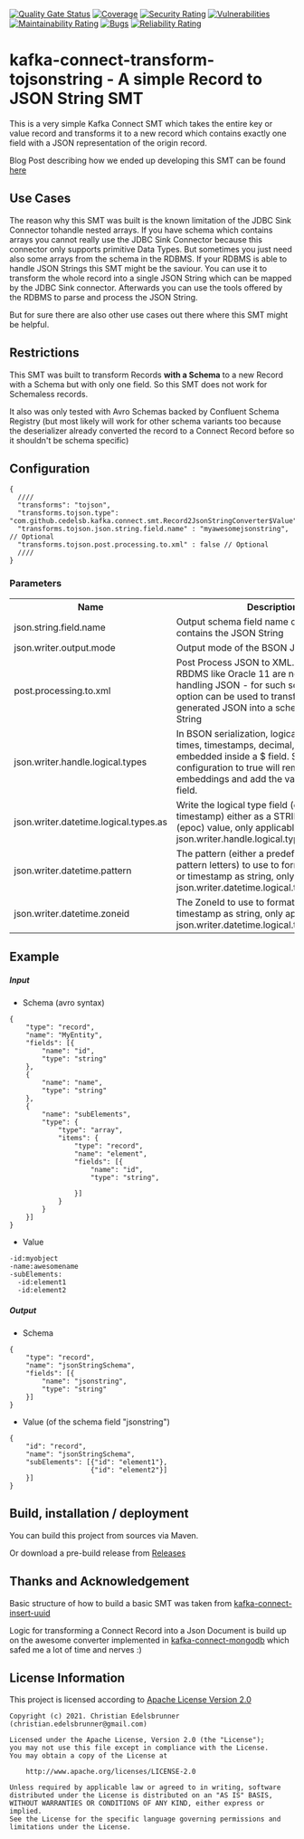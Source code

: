 [![Quality Gate Status](https://sonarcloud.io/api/project_badges/measure?project=an0r0c_kafka-connect-transform-tojsonstring&metric=alert_status)](https://sonarcloud.io/dashboard?id=an0r0c_kafka-connect-transform-tojsonstring)
[![Coverage](https://sonarcloud.io/api/project_badges/measure?project=an0r0c_kafka-connect-transform-tojsonstring&metric=coverage)](https://sonarcloud.io/dashboard?id=an0r0c_kafka-connect-transform-tojsonstring)
[![Security Rating](https://sonarcloud.io/api/project_badges/measure?project=an0r0c_kafka-connect-transform-tojsonstring&metric=security_rating)](https://sonarcloud.io/dashboard?id=an0r0c_kafka-connect-transform-tojsonstring)
[![Vulnerabilities](https://sonarcloud.io/api/project_badges/measure?project=an0r0c_kafka-connect-transform-tojsonstring&metric=vulnerabilities)](https://sonarcloud.io/dashboard?id=an0r0c_kafka-connect-transform-tojsonstring)
[![Maintainability Rating](https://sonarcloud.io/api/project_badges/measure?project=an0r0c_kafka-connect-transform-tojsonstring&metric=sqale_rating)](https://sonarcloud.io/dashboard?id=an0r0c_kafka-connect-transform-tojsonstring)
[![Bugs](https://sonarcloud.io/api/project_badges/measure?project=an0r0c_kafka-connect-transform-tojsonstring&metric=bugs)](https://sonarcloud.io/dashboard?id=an0r0c_kafka-connect-transform-tojsonstring)
[![Reliability Rating](https://sonarcloud.io/api/project_badges/measure?project=an0r0c_kafka-connect-transform-tojsonstring&metric=reliability_rating)](https://sonarcloud.io/dashboard?id=an0r0c_kafka-connect-transform-tojsonstring)

# kafka-connect-transform-tojsonstring - A simple Record to JSON String SMT
This is a very simple Kafka Connect SMT which takes the entire key or value record and transforms it to a new record which contains exactly one field with a JSON representation of the origin record. 

Blog Post describing how we ended up developing this SMT can be found [here](https://medium.com/bearingpoint-technology-advisory/handle-arrays-and-nested-arrays-in-kafka-jdbc-sink-connector-41929ea46301?source=friends_link&sk=b7028711b4945c820f647df950cdd949) 

## Use Cases
The reason why this SMT was built is the known limitation of the JDBC Sink Connector tohandle nested arrays. If you have schema which contains arrays you cannot really use the JDBC Sink Connector because this connector only supports primitive Data Types. 
But sometimes you just need also some arrays from the schema in the RDBMS. If your RDBMS is able to handle JSON Strings this SMT might be the saviour. You can use it to transform the whole record into a single JSON String which can be mapped by the JDBC Sink connector. 
Afterwards you can use the tools offered by the RDBMS to parse and process the JSON String.

But for sure there are also other use cases out there where this SMT might be helpful.

## Restrictions
This SMT was built to transform Records **with a Schema** to a new Record with a Schema but with only one field. 
So this SMT does not work for Schemaless records. 

It also was only tested with Avro Schemas backed by Confluent Schema Registry (but most likely will work for other schema variants too because the deserializer already converted the record to a Connect Record before so it shouldn't be schema specific)

## Configuration
```json5
{
  ////
  "transforms": "tojson",
  "transforms.tojson.type": "com.github.cedelsb.kafka.connect.smt.Record2JsonStringConverter$Value",
  "transforms.tojson.json.string.field.name" : "myawesomejsonstring", // Optional 
  "transforms.tojson.post.processing.to.xml" : false // Optional 
  ////
}
```

### Parameters

<table class="data-table"><tbody>
<tr><th>Name</th><th>Description</th><th>Type</th><th>Default</th><th>Valid Values</th><th>Importance</th></tr>
<tr>
<td>json.string.field.name</td>
<td>Output schema field name of field that contains the JSON String</td><td>string</td><td></td><td>non-empty string</td><td>high</td>
</tr>
<tr>
<td>json.writer.output.mode</td>
<td>Output mode of the BSON Json Writer</td><td>string</td><td>RELAXED</td><td>RELAXED, EXTENDED, STRICT or SHELL</td><td>high</td>
</tr>
<tr>
<td>post.processing.to.xml</td>
<td>Post Process JSON to XML. Some old RBDMS like Oracle 11 are not the best in handling JSON - for such scenarios this option can be used to transform the generated JSON into a schemaless XML String</td>
<td>boolean</td><td>false</td><td>true/false</td><td>high</td>
</tr>
<tr>
<td>json.writer.handle.logical.types</td>
<td>In BSON serialization, logical types (dates, times, timestamps, decimal, bytes) are embedded inside a $<type> field. Setting this configuration to true will remove the embeddings and add the value to the parent field.</td>
<td>boolean</td><td>false</td><td>true/false</td><td>high</td>
</tr>
<tr>
<td>json.writer.datetime.logical.types.as</td>
<td>Write the logical type field (of time, date or timestamp) either as a STRING or a LONG (epoc) value, only applicable if json.writer.handle.logical.types=true</td>
<td>string</td><td>LONG</td><td>LONG/STRING</td><td>high</td>
</tr>
<tr>
<td>json.writer.datetime.pattern</td>
<td>The pattern (either a predefined constant or pattern letters) to use to format the date/time or timestamp as string, only applicable if json.writer.datetime.logical.types.as=STRING</td>
<td>string</td><td></td><td>ISO_DATE,ISO_DATE_TIME,ISO_INSTANT,ISO_TIME,ISO_LOCAL_DATE,ISO_LOCAL_DATE_TIME,ISO_LOCAL_TIME,RFC_1123_DATE_TIME,ISO_ZONED_DATE_TIME,ISO_OFFSET_DATE,ISO_OFFSET_DATE_TIME,ISO_OFFSET_TIME,BASIC_ISO_DATE,ISO_ORDINAL_DATE,ISO_WEEK_DATE,"pattern"</td><td>high</td>
</tr>
<tr>
<td>json.writer.datetime.zoneid</td>
<td>The ZoneId to use to format the date/time or timestamp as string, only applicable if json.writer.datetime.logical.types.as=STRING</td>
<td>string</td><td>UTC</td><td>a valid ZoneId string, such as Europe/Zurich, CET or UTC</td><td>high</td>
</tr>
</tbody></table>

## Example

##### Input 

* Schema (avro syntax)

```json5
{
	"type": "record",
	"name": "MyEntity",
	"fields": [{
		"name": "id",
		"type": "string"
	},
	{
		"name": "name",
		"type": "string"
	},
	{
		"name": "subElements",
		"type": {
			"type": "array",
			"items": {
				"type": "record",
				"name": "element",
				"fields": [{
					"name": "id",
					"type": "string",
					
				}]
			}
		}
	}]
}
```

* Value 

```
-id:myobject
-name:awesomename
-subElements:
  -id:element1
  -id:element2 
```
##### Output 
* Schema
```json5
{
	"type": "record",
	"name": "jsonStringSchema",
	"fields": [{
		"name": "jsonstring",
		"type": "string"
	}]
}
```
* Value (of the schema field "jsonstring")
```json5
{
	"id": "record",
	"name": "jsonStringSchema",
	"subElements": [{"id": "element1"},
                    {"id": "element2"}]
	}]
} 
```
## Build, installation / deployment
You can build this project from sources via Maven. 

Or download a pre-build release from [Releases](https://github.com/an0r0c/kafka-connect-transform-tojsonstring/releases) 

## Thanks and Acknowledgement
Basic structure of how to build a basic SMT was taken from [kafka-connect-insert-uuid](https://github.com/cjmatta/kafka-connect-insert-uuid)

Logic for transforming a Connect Record into a Json Document is build up on the awesome converter implemented in [kafka-connect-mongodb](https://github.com/hpgrahsl/kafka-connect-mongodb) which safed me a lot of time and nerves :)  

## License Information

This project is licensed according to [Apache License Version 2.0](https://www.apache.org/licenses/LICENSE-2.0)

```
Copyright (c) 2021. Christian Edelsbrunner (christian.edelsbrunner@gmail.com) 

Licensed under the Apache License, Version 2.0 (the "License");
you may not use this file except in compliance with the License.
You may obtain a copy of the License at

    http://www.apache.org/licenses/LICENSE-2.0

Unless required by applicable law or agreed to in writing, software
distributed under the License is distributed on an "AS IS" BASIS,
WITHOUT WARRANTIES OR CONDITIONS OF ANY KIND, either express or implied.
See the License for the specific language governing permissions and
limitations under the License.
